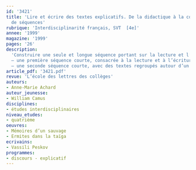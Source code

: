 ```yaml
---
id: '3421'
title: 'Lire et écrire des textes explicatifs. De la didactique à la construction
  de séquences'
rubrique: 'Interdisciplinarité français, SVT  [4e]'
annee: '1999'
magazine: '1999'
pages: '26'
description: 
  'Construire une seule et longue séquence portant sur la lecture et l’écriture de textes explicatifs serait assez peu dans l’esprit des programmes et moins efficace qu’une répartition de ce travail tout au long de l’année. C’est pourquoi cette étude propose :
  – une première séquence courte, consacrée à la lecture et à l’écriture de textes explicatifs. Le thème retenu – le volcanisme – sera traité de manière interdisciplinaire en SVT et en français. Placée au cours du premier trimestre, cette séquence permettra d’aborder quelques apprentissages de base ; des pistes pour intégrer la rédaction d’explications aux activités traditionnelles du cours de français, et des exemples de romans et de nouvelles contenant des passages explicatifs ;
  – une seconde séquence courte, avec des textes regroupés autour d’un thème – la chronologie, le temps –, et dont certains combinent plusieurs formes de discours. Cette séquence, placée dans le dernier tiers de l’année scolaire, permettra d’effectuer un bilan des apprentissages.'
article_pdf: '3421.pdf'
revue: 'L’école des lettres des collèges'
auteurs:
- Anne-Marie Achard
auteur_jeunesse:
- William Camus
disciplines:
- études interdisciplinaires
niveau_etudes:
- quatrième
oeuvres:
- Mémoires d’un sauvage
- Ermites dans la taïga
ecrivains:
- Vassili Peskov
programmes:
- discours - explicatif
---
```

